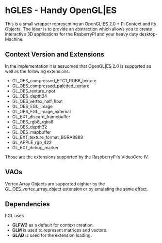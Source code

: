 hGLES - Handy OpenGL|ES
===============================
This is a small wrapper representing an OpenGL|ES 2.0 + Pi Context and its Objects. The Idear is to provide an abstraction which allows you to create interactive 3D applications for the RasberryPI and your heavy duty desktop-Machine.

Context Version and Extensions
-------------------------------
In the implementation it is assuomed that OpenGL|ES 2.0 is supported as well as the following extensions.
  - GL_OES_compressed_ETC1_RGB8_texture
  - GL_OES_compressed_paletted_texture
  - GL_OES_texture_npot
  - GL_OES_depth24
  - GL_OES_vertex_half_float
  - GL_OES_EGL_image
  - GL_OES_EGL_image_external
  - GL_EXT_discard_framebuffer
  - GL_OES_rgb8_rgba8
  - GL_OES_depth32
  - GL_OES_mapbuffer
  - GL_EXT_texture_format_BGRA8888
  - GL_APPLE_rgb_422
  - GL_EXT_debug_marker
  
Those are the extensions supported by the RaspberryPi's VideoCore IV.

VAOs
----------------------------
Vertex Array Objects are supported eighter by the GL_OES_vertex_array_object extension or by emulating the same effect.

Dependencies
----------------------------
hGL uses
- **GLFW3** as a default for context creation. 
- **GLM** is used to represent matrices and vectors. 
- **GLAD** is used for the extension loading.
